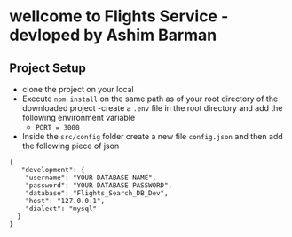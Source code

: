 # wellcome to Flights Service - devloped by Ashim Barman

## Project Setup
- clone the project on your local 
- Execute `npm install` on the same path as of your root directory of the downloaded project
-create a `.env` file in the root directory and add the following environment variable
   - `PORT = 3000`
- Inside the `src/config` folder create a new file `config.json` and then add the following piece of json 

````
{
   "development": {
    "username": "YOUR DATABASE NAME",
    "password": "YOUR DATABASE PASSWORD",
    "database": "Flights_Search_DB_Dev",
    "host": "127.0.0.1",
    "dialect": "mysql"
  }
}

````